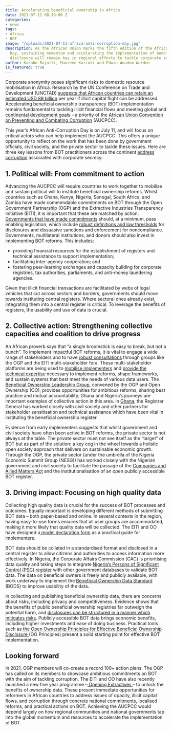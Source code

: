 ```yaml
---
title: Accelerating beneficial ownership in Africa
date: 2021-07-12 08:19:00 Z
categories:
- news
tags:
- Africa
- BOT
image: "/uploads/2021-07-11-africa-anti-corruption-day.jpg"
description: As the African Union marks the fifth edition of the African Anti-Corruption
  Day, sustaining momentum and accelerating the implementation of beneficial ownership
  disclosure will remain key in regional efforts to tackle corporate secrecy in Africa.
author: Karabo Rajuili, Maureen Kariuki and Edwin Wuadom Warden
is_featured: true
---
```


Corporate anonymity poses significant risks to domestic resource mobilisation in Africa. Research by the UN Conference on Trade and Development (UNCTAD) [suggests that African countries can retain an estimated USD 89 billion](https://unctad.org/news/africa-could-gain-89-billion-annually-curbing-illicit-financial-flows) per year if illicit capital flight can be addressed. Accelerating beneficial ownership transparency (BOT) implementation remains fundamental to tackling illicit financial flows and meeting global and [continental development goals](https://au.int/sites/default/files/decisions/9665-assembly_au_dec_546_-_568_xxiv_e.pdf) – a priority of the [African Union Convention on Preventing and Combating Corruption](https://au.int/treaties/african-union-convention-preventing-and-combating-corruption) (AUCPCC).

This year’s African Anti-Corruption Day is on July 11, and will focus on critical actors who can help implement the AUCPCC. This offers a unique opportunity to reflect on the work that has been done by government officials, civil society, and the private sector to tackle these issues. Here are three key lessons from BOT practitioners across the continent [address corruption](https://www.opengovpartnership.org/events/high-level-discussion-on-beneficial-ownership-transparency-in-africa/) associated with corporate secrecy.

## 1. Political will: From commitment to action

Advancing the AUCPCC will require countries to work together to mobilise and sustain political will to institute beneficial ownership reforms. Whilst countries such as Ghana, Kenya, Nigeria, Senegal, South Africa, and Zambia have made commendable commitments on BOT through the Open Government Partnership (OGP) and the Extractive Industries Transparency Initiative (EITI), it is important that these are matched by action. [Governments that have made commitments](https://www.openownership.org/map/) should, at a minimum, pass enabling legislation, which include [robust definitions and low thresholds](https://www.openownership.org/uploads/oo-briefing-bo-in-law-definitions-and-thresholds-2020-10.pdf) for disclosures and dissuasive sanctions and enforcement for noncompliance. Governments, multilateral institutions, and donors should also invest in implementing BOT reforms. This includes:

* providing financial resources for the establishment of registers and technical assistance to support implementation;
* facilitating inter-agency cooperation; and
* fostering peer-learning exchanges and capacity building for corporate registries, tax authorities, parliaments, and anti-money laundering agencies.

Given that illicit financial transactions are facilitated by webs of legal vehicles that cut across sectors and borders, governments should move towards instituting central registers. Where sectoral ones already exist, integrating them into a central register is critical. To leverage the benefits of registers, the usability and use of data is crucial.

## 2. Collective action: Strengthening collective capacities and coalition to drive progress

An African proverb says that “a single broomstick is easy to break, but not a bunch”. To implement impactful BOT reforms, it is vital to engage a wide range of stakeholders and to have [robust consultations](https://www.openownership.org/uploads/oo-guidance-effective-consultation-process-for-bot-2020-06.pdf) through groups like the OGP and the EITI multi-stakeholder fora. These multi-stakeholder platforms are being used to [mobilise implementers](https://eiti.org/event/beneficial-ownership-transparency-in-africa) and [provide the technical expertise](https://www.openownership.org/uploads/oo-guidance-effective-consultation-process-for-bot-2020-06.pdf) necessary to implement reforms, shape frameworks, and sustain systems that best meet the needs of various data users. The [Beneficial Ownership Leadership Group](https://www.opengovpartnership.org/beneficial-ownership-leadership-group/), convened by the OGP and Open Ownership (OO), provides opportunities for ambitious reforms, sharing best practice and mutual accountability. Ghana and Nigeria’s journeys are important examples of collective action in this area. In [Ghana](https://eiti.org/blog/ghana-takes-giant-stride-towards-beneficial-ownership-disclosure), the Registrar General has worked closely with civil society and other partners for stakeholder sensitisation and technical assistance which have been vital in instituting the beneficial ownership register.

Evidence from early implementers suggests that whilst government and civil society have often been active in BOT reforms, the private sector is not always at the table. The private sector must not see itself as the “target” of BOT but as part of the solution: a key cog in the wheel towards a holistic open society approach that delivers on sustainable economic growth. Through the OGP, the private sector (under the umbrella of the Nigeria Economic Summit Group (NESG)) has worked closely with the Nigerian government and civil society to facilitate the passage of the [Companies and Allied Matters Act](https://www.opengovpartnership.org/stories/enhancing-corporate-accountability-in-nigeria/) and the institutionalisation of an open publicly accessible BOT register.

## 3. Driving impact: Focusing on high quality data

Collecting high quality data is crucial for the success of BOT processes and outcomes. Equally important is developing different methods of submitting BOT data – both paper-based and online. In several contexts in the region, having easy-to-use forms ensures that all user groups are accommodated, making it more likely that quality data will be collected. The EITI and OO have designed a[ model declaration form](https://eiti.org/document/beneficial-ownership-model-declaration-form) as a practical guide for implementers.

BOT data should be collated in a standardised format and disclosed in a central register to allow citizens and authorities to access information more effectively. In Nigeria, the Corporate Affairs Commission (CAC) is prioritising data quality and taking steps to integrate [Nigeria’s Persons of Significant Control (PSC) register](https://search.cac.gov.ng/home) with other government databases to validate BOT data. The data on beneficial owners is freely and publicly available, with work underway to implement the [Beneficial Ownership Data Standard](http://standard.openownership.org/en/0.2.0/) (BODS) to improve usability of the data.

In collecting and publishing beneficial ownership data, there are concerns about risks, including privacy and competitiveness. Evidence shows that the benefits of public beneficial ownership registries far outweigh the potential harm, and [disclosures can be structured in a manner which mitigates risks](https://www.openownership.org/uploads/oo-briefing-public-access-briefing-2021-05.pdf). Publicly accessible BOT data brings economic benefits, including higher investments and ease of doing business. Practical tools such as[ the Open Ownership Principles for Effective Beneficial Ownership Disclosure ](https://www.openownership.org/principles/)(OO Principles) present a solid starting point for effective BOT implementation.

## Looking forward

In 2021, OGP members will co-create a record 100\+ action plans. The OGP has called on its members to showcase ambitious commitments on BOT with the aim of tackling corruption. The EITI and OO have also recently launched a new five year programme –[ Opening Extractives ](https://eiti.org/news/changing-game-new-global-programme-to-curb-extractive-industry-corruption)– to unlock the benefits of ownership data. These present immediate opportunities for reformers in African countries to address issues of opacity, illicit capital flows, and corruption through concrete national commitments, localised reforms, and practical actions on BOT. Achieving the AUCPCC would depend largely on how regional communities and national governments tap into the global momentum and resources to accelerate the implementation of BOT.